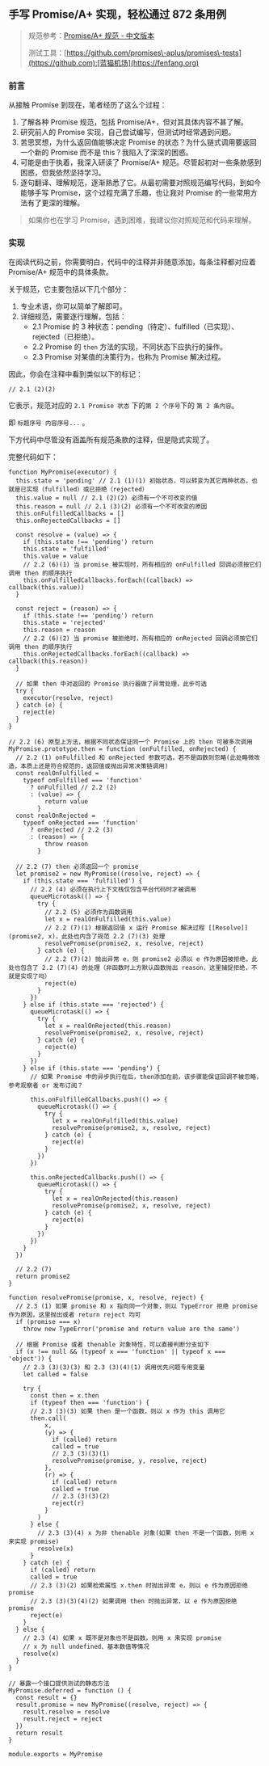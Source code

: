 
## 手写 Promise/A\+ 实现，轻松通过 872 条用例



> 规范参考：[Promise/A\+ 规范 \- 中文版本](https://github.com)
> 
> 
> 测试工具：[https://github.com/promises\-aplus/promises\-tests](https://github.com):[蓝猫机场](https://fenfang.org)


### 前言


从接触 Promise 到现在，笔者经历了这么个过程：


1. 了解各种 Promise 规范，包括 Promise/A\+，但对其具体内容不甚了解。
2. 研究前人的 Promise 实现，自己尝试编写，但测试时经常遇到问题。
3. 苦思冥想，为什么返回值能够决定 Promise 的状态？为什么链式调用要返回一个新的 Promise 而不是 this？我陷入了深深的困惑。
4. 可能是由于执着，我深入研读了 Promise/A\+ 规范。尽管起初对一些条款感到困惑，但我依然坚持学习。
5. 逐句翻译、理解规范，逐渐熟悉了它。从最初需要对照规范编写代码，到如今能够手写 Promise，这个过程充满了乐趣，也让我对 Promise 的一些常用方法有了更深的理解。



> 如果你也在学习 Promise，遇到困难，我建议你对照规范和代码来理解。


### 实现


在阅读代码之前，你需要明白，代码中的注释并非随意添加，每条注释都对应着 Promise/A\+ 规范中的具体条款。


关于规范，它主要包括以下几个部分：


1. 专业术语，你可以简单了解即可。
2. 详细规范，需要逐行理解，包括：
	* 2\.1 Promise 的 3 种状态：pending（待定）、fulfilled（已实现）、rejected（已拒绝）。
	* 2\.2 Promise 的 `then` 方法的实现，不同状态下应执行的操作。
	* 2\.3 Promise 对某值的决策行为，也称为 Promise 解决过程。


因此，你会在注释中看到类似以下的标记：



```
// 2.1 (2)(2)

```

它表示，规范对应的 `2.1 Promise 状态` 下的`第 2 个序号`下的 `第 2 条内容`。


即 `标题序号 内容序号...` 。


下方代码中尽管没有涵盖所有规范条款的注释，但是隐式实现了。


完整代码如下：



```
function MyPromise(executor) {
  this.state = 'pending' // 2.1 (1)(1) 初始状态，可以转变为其它两种状态，也就是已实现（fulfilled）或已拒绝（rejected）
  this.value = null // 2.1 (2)(2) 必须有一个不可改变的值
  this.reason = null // 2.1 (3)(2) 必须有一个不可改变的原因
  this.onFulfilledCallbacks = []
  this.onRejectedCallbacks = []

  const resolve = (value) => {
    if (this.state !== 'pending') return
    this.state = 'fulfilled'
    this.value = value
    // 2.2 (6)(1) 当 promise 被实现时，所有相应的 onFulfilled 回调必须按它们调用 then 的顺序执行
    this.onFulfilledCallbacks.forEach((callback) => callback(this.value))
  }

  const reject = (reason) => {
    if (this.state !== 'pending') return
    this.state = 'rejected'
    this.reason = reason
    // 2.2 (6)(2) 当 promise 被拒绝时，所有相应的 onRejected 回调必须按它们调用 then 的顺序执行
    this.onRejectedCallbacks.forEach((callback) => callback(this.reason))
  }

  // 如果 then 中对返回的 Promise 执行器做了异常处理，此步可选
  try {
    executor(resolve, reject)
  } catch (e) {
    reject(e)
  }
}

// 2.2 (6) 原型上方法，根据不同状态保证同一个 Promise 上的 then 可被多次调用
MyPromise.prototype.then = function (onFulfilled, onRejected) {
  // 2.2 (1) onFulfilled 和 onRejected 参数可选，若不是函数则忽略(此处略微改造，本质上还是符合规范的，返回值或抛出异常决策链调用)
  const realOnFulfilled =
    typeof onFulfilled === 'function'
      ? onFulfilled // 2.2 (2)
      : (value) => {
          return value
        }
  const realOnRejected =
    typeof onRejected === 'function'
      ? onRejected // 2.2 (3)
      : (reason) => {
          throw reason
        }

  // 2.2 (7) then 必须返回一个 promise
  let promise2 = new MyPromise((resolve, reject) => {
    if (this.state === 'fulfilled') {
      // 2.2 (4) 必须在执行上下文栈仅包含平台代码时才被调用
      queueMicrotask(() => {
        try {
          // 2.2 (5) 必须作为函数调用
          let x = realOnFulfilled(this.value)
          // 2.2 (7)(1) 根据返回值 x 运行 Promise 解决过程 [[Resolve]](promise2, x)，此处也内含了规范 2.2 (7)(3) 处理
          resolvePromise(promise2, x, resolve, reject)
        } catch (e) {
          // 2.2 (7)(2) 抛出异常 e，则 promise2 必须以 e 作为原因被拒绝，此处也包含了 2.2 (7)(4) 的处理（非函数时上方默认函数抛出 reason，这里捕捉拒绝，不就是实现了吗）
          reject(e)
        }
      })
    } else if (this.state === 'rejected') {
      queueMicrotask(() => {
        try {
          let x = realOnRejected(this.reason)
          resolvePromise(promise2, x, resolve, reject)
        } catch (e) {
          reject(e)
        }
      })
    } else if (this.state === 'pending') {
      // 如果 Promise 中的异步执行在后，then添加在前，该步骤能保证回调不被忽略，参考观察者 or 发布订阅？

      this.onFulfilledCallbacks.push(() => {
        queueMicrotask(() => {
          try {
            let x = realOnFulfilled(this.value)
            resolvePromise(promise2, x, resolve, reject)
          } catch (e) {
            reject(e)
          }
        })
      })

      this.onRejectedCallbacks.push(() => {
        queueMicrotask(() => {
          try {
            let x = realOnRejected(this.reason)
            resolvePromise(promise2, x, resolve, reject)
          } catch (e) {
            reject(e)
          }
        })
      })
    }
  })

  // 2.2 (7)
  return promise2
}

function resolvePromise(promise, x, resolve, reject) {
  // 2.3 (1) 如果 promise 和 x 指向同一个对象，则以 TypeError 拒绝 promise 作为原因，这里抛出或者 return reject 均可
  if (promise === x)
    throw new TypeError('promise and return value are the same')

  // 根据 Promise 或者 thenable 对象特性，可以直接判断分支如下
  if (x !== null && (typeof x === 'function' || typeof x === 'object')) {
    // 2.3 (3)(3)(3) 和 2.3 (3)(4)(1) 调用优先问题专用变量
    let called = false

    try {
      const then = x.then
      if (typeof then === 'function') {
      // 2.3 (3)(3) 如果 then 是一个函数，则以 x 作为 this 调用它
      then.call(
          x,
          (y) => {
            if (called) return
            called = true
            // 2.3 (3)(3)(1)
            resolvePromise(promise, y, resolve, reject)
          },
          (r) => {
            if (called) return
            called = true
            // 2.3 (3)(3)(2)
            reject(r)
          }
        )
      } else {
        // 2.3 (3)(4) x 为非 thenable 对象(如果 then 不是一个函数，则用 x 来实现 promise)
        resolve(x)
      }
    } catch (e) {
      if (called) return
      called = true
      // 2.3 (3)(2) 如果检索属性 x.then 时抛出异常 e，则以 e 作为原因拒绝 promise
      // 2.3 (3)(3)(4)(2) 如果调用 then 时抛出异常，以 e 作为原因拒绝 promise
      reject(e)
    }
  } else {
    // 2.3 (4) 如果 x 既不是对象也不是函数，则用 x 来实现 promise
    // x 为 null undefined、基本数值等情况
    resolve(x)
  }
}

// 暴露一个接口提供测试的静态方法
MyPromise.deferred = function () {
  const result = {}
  result.promise = new MyPromise((resolve, reject) => {
    result.resolve = resolve
    result.reject = reject
  })
  return result
}

module.exports = MyPromise


```

